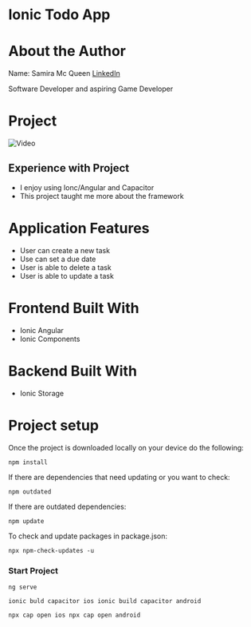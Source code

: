 # Ionic Todo App

# About the Author

Name: Samira Mc Queen
[LinkedIn](https://www.linkedin.com/in/samira-mc-queen-1882431a7/)

Software Developer and aspiring Game Developer

# Project 

![Video](src/assets/ionic-todo.gif)

## Experience with Project

- I enjoy using Ionc/Angular and Capacitor
- This project taught me more about the framework

# Application Features

- User can create a new task
- Use can set a due date
- User is able to delete a task
- User is able to update a task

# Frontend Built With

- Ionic Angular
- Ionic Components

# Backend Built With

- Ionic Storage

# Project setup

Once the project is downloaded locally on your device do the following:

`
npm install
`

If there are dependencies that need updating or you want to check:

`
npm outdated
`

If there are outdated dependencies:

`
npm update
`

To check and update packages in package.json:

`
npx npm-check-updates -u
`

### Start Project

`
ng serve
`

`
ionic buld capacitor ios
ionic build capacitor android
`

`
npx cap open ios
npx cap open android
`
